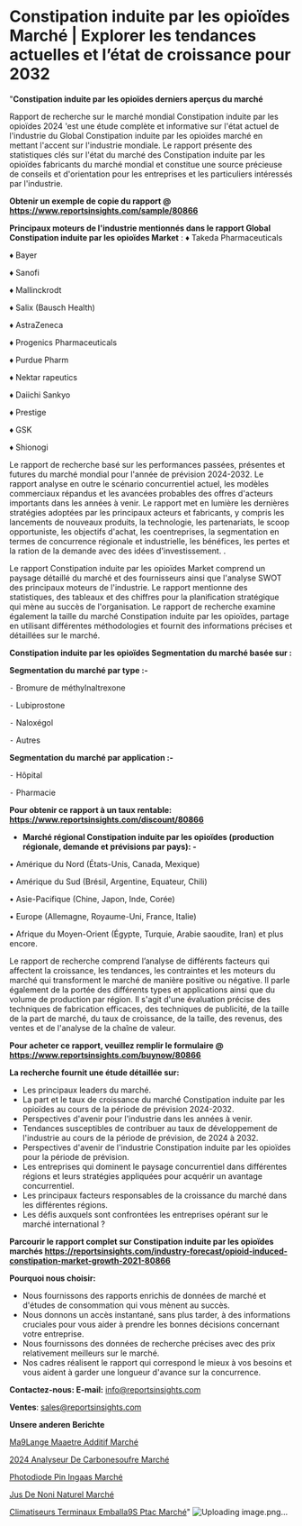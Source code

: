 # Constipation induite par les opioïdes Marché | Explorer les tendances actuelles et l’état de croissance pour 2032

"<strong>Constipation induite par les opioïdes derniers aperçus du marché</strong>

Rapport de recherche sur le marché mondial Constipation induite par les opioïdes 2024 'est une étude complète et informative sur l'état actuel de l'industrie du Global Constipation induite par les opioïdes marché en mettant l'accent sur l'industrie mondiale. Le rapport présente des statistiques clés sur l'état du marché des Constipation induite par les opioïdes fabricants du marché mondial et constitue une source précieuse de conseils et d'orientation pour les entreprises et les particuliers intéressés par l'industrie.

<strong>Obtenir un exemple de copie du rapport @ <a href=https://www.reportsinsights.com/sample/80866>https://www.reportsinsights.com/sample/80866</a></strong>

<strong>Principaux moteurs de l'industrie mentionnés dans le rapport Global Constipation induite par les opioïdes Market</strong> :
♦ Takeda Pharmaceuticals

♦ Bayer

♦ Sanofi

♦ Mallinckrodt

♦ Salix (Bausch Health)

♦ AstraZeneca

♦ Progenics Pharmaceuticals

♦ Purdue Pharm

♦ Nektar rapeutics

♦ Daiichi Sankyo

♦ Prestige

♦ GSK

♦ Shionogi

Le rapport de recherche basé sur les performances passées, présentes et futures du marché mondial pour l'année de prévision 2024-2032. Le rapport analyse en outre le scénario concurrentiel actuel, les modèles commerciaux répandus et les avancées probables des offres d'acteurs importants dans les années à venir. Le rapport met en lumière les dernières stratégies adoptées par les principaux acteurs et fabricants, y compris les lancements de nouveaux produits, la technologie, les partenariats, le scoop opportuniste, les objectifs d'achat, les coentreprises, la segmentation en termes de concurrence régionale et industrielle, les bénéfices, les pertes et la ration de la demande avec des idées d'investissement. .

Le rapport Constipation induite par les opioïdes Market comprend un paysage détaillé du marché et des fournisseurs ainsi que l'analyse SWOT des principaux moteurs de l'industrie. Le rapport mentionne des statistiques, des tableaux et des chiffres pour la planification stratégique qui mène au succès de l'organisation. Le rapport de recherche examine également la taille du marché Constipation induite par les opioïdes, partage en utilisant différentes méthodologies et fournit des informations précises et détaillées sur le marché.

<strong>Constipation induite par les opioïdes Segmentation du marché basée sur :</strong>

<strong>Segmentation du marché par type :-</strong>

⁃ Bromure de méthylnaltrexone

⁃ Lubiprostone

⁃ Naloxégol

⁃ Autres

<strong>Segmentation du marché par application :-</strong>

⁃ Hôpital

⁃ Pharmacie

<strong>Pour obtenir ce rapport à un taux rentable: <a href=https://www.reportsinsights.com/discount/80866>https://www.reportsinsights.com/discount/80866</a></strong>
<ul>
  <li><strong>Marché régional Constipation induite par les opioïdes (production régionale, demande et prévisions par pays): -</strong></li>
</ul>
• Amérique du Nord (États-Unis, Canada, Mexique)

• Amérique du Sud (Brésil, Argentine, Equateur, Chili)

• Asie-Pacifique (Chine, Japon, Inde, Corée)

• Europe (Allemagne, Royaume-Uni, France, Italie)

• Afrique du Moyen-Orient (Égypte, Turquie, Arabie saoudite, Iran) et plus encore.

Le rapport de recherche comprend l’analyse de différents facteurs qui affectent la croissance, les tendances, les contraintes et les moteurs du marché qui transforment le marché de manière positive ou négative. Il parle également de la portée des différents types et applications ainsi que du volume de production par région. Il s'agit d'une évaluation précise des techniques de fabrication efficaces, des techniques de publicité, de la taille de la part de marché, du taux de croissance, de la taille, des revenus, des ventes et de l'analyse de la chaîne de valeur.

<strong>Pour acheter ce rapport, veuillez remplir le formulaire @   <a href=https://www.reportsinsights.com/buynow/80866>https://www.reportsinsights.com/buynow/80866</a></strong>

<strong>La recherche fournit une étude détaillée sur:</strong>
<ul>
  <li>Les principaux leaders du marché.</li>
  <li>La part et le taux de croissance du marché Constipation induite par les opioïdes au cours de la période de prévision 2024-2032.</li>
  <li>Perspectives d'avenir pour l'industrie dans les années à venir.</li>
  <li>Tendances susceptibles de contribuer au taux de développement de l'industrie au cours de la période de prévision, de 2024 à 2032.</li>
  <li>Perspectives d'avenir de l'industrie Constipation induite par les opioïdes pour la période de prévision.</li>
  <li>Les entreprises qui dominent le paysage concurrentiel dans différentes régions et leurs stratégies appliquées pour acquérir un avantage concurrentiel.</li>
  <li>Les principaux facteurs responsables de la croissance du marché dans les différentes régions.</li>
  <li>Les défis auxquels sont confrontées les entreprises opérant sur le marché international ?</li>
</ul>

<strong>Parcourir le rapport complet sur Constipation induite par les opioïdes marchés <a href=https://reportsinsights.com/industry-forecast/opioid-induced-constipation-market-growth-2021-80866>https://reportsinsights.com/industry-forecast/opioid-induced-constipation-market-growth-2021-80866</a></strong>

<strong>Pourquoi nous choisir:</strong>
<ul>
  <li>Nous fournissons des rapports enrichis de données de marché et d'études de consommation qui vous mènent au succès.</li>
  <li>Nous donnons un accès instantané, sans plus tarder, à des informations cruciales pour vous aider à prendre les bonnes décisions concernant votre entreprise.</li>
  <li>Nous fournissons des données de recherche précises avec des prix relativement meilleurs sur le marché.</li>
  <li>Nos cadres réalisent le rapport qui correspond le mieux à vos besoins et vous aident à garder une longueur d'avance sur la concurrence.</li>
</ul>
<strong>Contactez-nous:
</strong><strong>E-mail:</strong> <a href=mailto:info@reportsinsights.com>info@reportsinsights.com</a>

<strong>Ventes</strong>: <a href=mailto:sales@reportsinsights.com>sales@reportsinsights.com</a>

<strong>Unsere anderen Berichte</strong>

<a href=https://www.linkedin.com/pulse/m%C3%A9lange-ma%C3%AEtre-additif-march%C3%A9-2024-part-de-croissance-tgvnc/>Ma9Lange Maaetre Additif Marché</a>

<a href=https://www.linkedin.com/pulse/2024-analyseur-de-carbonesoufre-march%C3%A9-principaux-qbjpc/>2024 Analyseur De Carbonesoufre Marché</a>

<a href=https://www.linkedin.com/pulse/photodiode-pin-ingaas-march%25C3%25A9informations-couvertes>Photodiode Pin Ingaas Marché</a>

<a href=https://www.linkedin.com/pulse/jus-de-noni-naturel-march%C3%A9-analyse-historique-tlmlc/>Jus De Noni Naturel Marché</a>

<a href=https://www.linkedin.com/pulse/climatiseurs-terminaux-emball%C3%A9s-ptac-march%C3%A9-analyse-q09wc/>Climatiseurs Terminaux Emballa9S Ptac Marché</a>"
![Uploading image.png…]()
